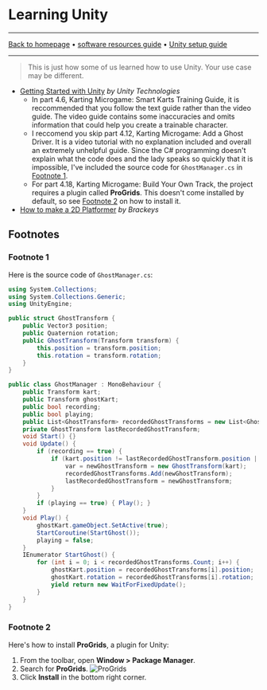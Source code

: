 # Learning Unity

-----

[Back to homepage](../../..) • [software resources guide](..) • [Unity setup guide](..)

-----

> This is just how some of us learned how to use Unity. Your use case may be different.

* [Getting Started with Unity](https://learn.unity.com/course/getting-started-with-unity) *by Unity Technologies*
  * In part 4.6, Karting Microgame: Smart Karts Training Guide, it is reccommended that you follow the text guide rather than the video guide. The video guide contains some inaccuracies and omits information that could help you create a trainable character.
  * I reccomend you skip part 4.12, Karting Microgame: Add a Ghost Driver. It is a video tutorial with no explanation included and overall an extremely unhelpful guide. Since the C# programming doesn't explain what the code does and the lady speaks so quickly that it is impossible, I've included the source code for `GhostManager.cs` in [Footnote 1](#footnote-1).
  * For part 4.18, Karting Microgame: Build Your Own Track, the project requires a plugin called **ProGrids**. This doesn't come installed by default, so see [Footnote 2](#footnote-2) on how to install it.
* [How to make a 2D Platformer](https://www.youtube.com/playlist?list=PLPV2KyIb3jR42oVBU6K2DIL6Y22Ry9J1c) *by Brackeys*

## Footnotes

### Footnote 1

Here is the source code of `GhostManager.cs`:

```csharp
using System.Collections;
using System.Collections.Generic;
using UnityEngine;

public struct GhostTransform {
    public Vector3 position;
    public Quaternion rotation;
    public GhostTransform(Transform transform) {
        this.position = transform.position;
        this.rotation = transform.rotation;
    }
}

public class GhostManager : MonoBehaviour {
    public Transform kart;
    public Transform ghostKart;
    public bool recording;
    public bool playing;
    public List<GhostTransform> recordedGhostTransforms = new List<GhostTransform>();
    private GhostTransform lastRecordedGhostTransform;
    void Start() {}
    void Update() {
        if (recording == true) {
            if (kart.position != lastRecordedGhostTransform.position || kart.rotation != lastRecordedGhostTransform.rotation) {
                var = newGhostTransform = new GhostTransform(kart);
                recordedGhostTransforms.Add(newGhostTransform);
                lastRecordedGhostTransform = newGhostTransform;
            }
        }
        if (playing == true) { Play(); }
    }
    void Play() {
        ghostKart.gameObject.SetActive(true);
        StartCoroutine(StartGhost());
        playing = false;
    }
    IEnumerator StartGhost() {
        for (int i = 0; i < recordedGhostTransforms.Count; i++) {
            ghostKart.position = recordedGhostTransforms[i].position;
            ghostKart.rotation = recordedGhostTransforms[i].rotation;
            yield return new WaitForFixedUpdate();
        }
    }
}

```

### Footnote 2

Here's how to install **ProGrids**, a plugin for Unity:

1. From the toolbar, open **Window > Package Manager**.
2. Search for **ProGrids**.
   ![ProGrids](https://i.imgur.com/3x0RPe6.png)
3. Click **Install** in the bottom right corner.
